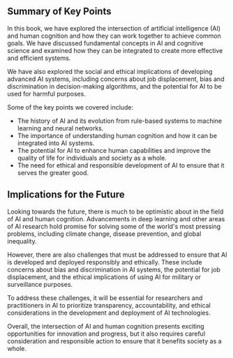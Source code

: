 
Summary of Key Points
---------------------

In this book, we have explored the intersection of artificial intelligence (AI) and human cognition and how they can work together to achieve common goals. We have discussed fundamental concepts in AI and cognitive science and examined how they can be integrated to create more effective and efficient systems.

We have also explored the social and ethical implications of developing advanced AI systems, including concerns about job displacement, bias and discrimination in decision-making algorithms, and the potential for AI to be used for harmful purposes.

Some of the key points we covered include:

* The history of AI and its evolution from rule-based systems to machine learning and neural networks.
* The importance of understanding human cognition and how it can be integrated into AI systems.
* The potential for AI to enhance human capabilities and improve the quality of life for individuals and society as a whole.
* The need for ethical and responsible development of AI to ensure that it serves the greater good.

Implications for the Future
---------------------------

Looking towards the future, there is much to be optimistic about in the field of AI and human cognition. Advancements in deep learning and other areas of AI research hold promise for solving some of the world's most pressing problems, including climate change, disease prevention, and global inequality.

However, there are also challenges that must be addressed to ensure that AI is developed and deployed responsibly and ethically. These include concerns about bias and discrimination in AI systems, the potential for job displacement, and the ethical implications of using AI for military or surveillance purposes.

To address these challenges, it will be essential for researchers and practitioners in AI to prioritize transparency, accountability, and ethical considerations in the development and deployment of AI technologies.

Overall, the intersection of AI and human cognition presents exciting opportunities for innovation and progress, but it also requires careful consideration and responsible action to ensure that it benefits society as a whole.